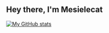 ## Hey there, I'm Mesielecat


[![My GitHub stats](https://github-readme-stats.vercel.app/api?username=mesielecat&count_private=true&include_all_commits=true&show_icons=true&theme=chartreuse-dark)](https://github.com/anuraghazra/github-readme-stats)


